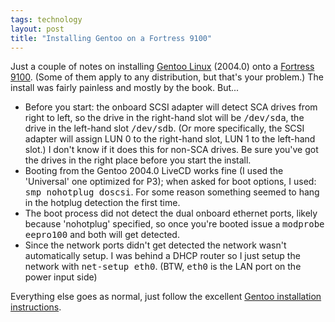 ```yaml
---
tags: technology
layout: post
title: "Installing Gentoo on a Fortress 9100"
---
```




Just a couple of notes on installing <a href="http://www.gentoo.org/">Gentoo Linux</a> (2004.0) onto a <a href="http://english.aopen.com.tw/products/server/baresystem/ft9100.htm">Fortress 9100</a>. (Some of them apply to any distribution, but that's your problem.) The install was fairly painless and mostly by the book. But...
<ul>
 <li>Before you start: the onboard SCSI adapter will detect SCA drives from right to left, so the drive in the right-hand slot will be <tt>/dev/sda</tt>, the drive in the left-hand slot <tt>/dev/sdb</tt>. (Or more specifically, the SCSI adapter will assign LUN 0 to the right-hand slot, LUN 1 to the left-hand slot.) I don't know if it does this for non-SCA drives. Be sure you've got the drives in the right place before you start the install.</li>
 <li>Booting from the Gentoo 2004.0 LiveCD works fine (I used the 'Universal' one optimized for P3); when asked for boot options, I used: <tt>smp nohotplug doscsi</tt>. 
For some reason something seemed to hang in the hotplug detection the first time.</li>
 <li>The boot process did not detect the dual onboard ethernet ports, likely because 'nohotplug' specified, so once you're booted issue a <tt>modprobe eepro100</tt> and both will get detected.</li>
 <li>Since the network ports didn't get detected the network wasn't automatically setup. I was behind a DHCP router so I just setup the network with <tt>net-setup eth0</tt>. (BTW, <tt>eth0</tt> is the LAN port on the power input side)</li>
</ul>
<p>Everything else goes as normal, just follow the excellent <a href="http://www.gentoo.org/doc/en/handbook/handbook.xml?part=1">Gentoo installation instructions</a>.</p>


